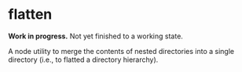 flatten
=======

**Work in progress.** Not yet finished to a working state.

A node utility to merge the contents of nested directories into a single directory (i.e., to flatted a directory hierarchy).

